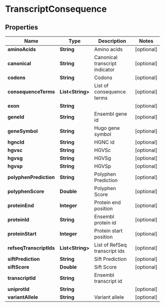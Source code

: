 
# TranscriptConsequence

## Properties
Name | Type | Description | Notes
------------ | ------------- | ------------- | -------------
**aminoAcids** | **String** | Amino acids |  [optional]
**canonical** | **String** | Canonical transcript indicator |  [optional]
**codons** | **String** | Codons |  [optional]
**consequenceTerms** | **List&lt;String&gt;** | List of consequence terms |  [optional]
**exon** | **String** |  |  [optional]
**geneId** | **String** | Ensembl gene id |  [optional]
**geneSymbol** | **String** | Hugo gene symbol |  [optional]
**hgncId** | **String** | HGNC id |  [optional]
**hgvsc** | **String** | HGVSc |  [optional]
**hgvsg** | **String** | HGVSg |  [optional]
**hgvsp** | **String** | HGVSp |  [optional]
**polyphenPrediction** | **String** | Polyphen Prediction |  [optional]
**polyphenScore** | **Double** | Polyphen Score |  [optional]
**proteinEnd** | **Integer** | Protein end position |  [optional]
**proteinId** | **String** | Ensembl protein id |  [optional]
**proteinStart** | **Integer** | Protein start position |  [optional]
**refseqTranscriptIds** | **List&lt;String&gt;** | List of RefSeq transcript ids |  [optional]
**siftPrediction** | **String** | Sift Prediction |  [optional]
**siftScore** | **Double** | Sift Score |  [optional]
**transcriptId** | **String** | Ensembl transcript id | 
**uniprotId** | **String** |  |  [optional]
**variantAllele** | **String** | Variant allele |  [optional]



